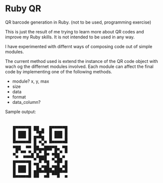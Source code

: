 Ruby QR
=======

QR barcode generation in Ruby. (not to be used, programming exercise)

This is just the result of me trying to learn more about QR codes and improve my Ruby skills. It is not intended to be used in any way.

I have experimented with differnt ways of composing code out of simple modules.

The current method used is extend the instance of the QR code object with wach og the differnet modules involved. Each module can affect the final code by implementing one of the following methods.
 * module? x, y, max
 * size
 * data
 * format
 * data_column?

Sample output:
<pre>
                           
   ▄▄▄▄▄▄▄ ▄▄    ▄▄▄▄▄▄▄   
   █ ▄▄▄ █ ▀█▄█  █ ▄▄▄ █   
   █ ███ █ ▄▄█▄  █ ███ █   
   █▄▄▄▄▄█ █ ▄▀▄ █▄▄▄▄▄█   
   ▄▄▄  ▄▄ █▄ ▀▄▄▄▄▄  ▄▄   
    █▀▄▄ ▄ █▀█▀█▀▀ █▀▄ █   
   ▀▄  ▄▄▄█ █▄▄█▀ ▀██ ▄    
   ▄▄▄▄▄▄▄ ▀ █▀█▄ ▀▄██ ▄   
   █ ▄▄▄ █ ▀█ ▄▄█ ▄▄█ ▄█   
   █ ███ █ ▄██▄███▄███▄█   
   █▄▄▄▄▄█ ██  ▄█ ▀▀█  ▄   
                           
                           
</pre>
